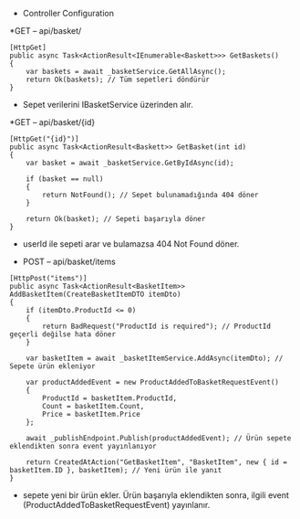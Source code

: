 * Controller Configuration

*GET – api/basket/
```razor
[HttpGet]
public async Task<ActionResult<IEnumerable<Baskett>>> GetBaskets()
{
    var baskets = await _basketService.GetAllAsync();
    return Ok(baskets); // Tüm sepetleri döndürür
}
```
* Sepet verilerini IBasketService üzerinden alır.

*GET – api/basket/{id}
```razor
[HttpGet("{id}")]
public async Task<ActionResult<Baskett>> GetBasket(int id)
{
    var basket = await _basketService.GetByIdAsync(id);

    if (basket == null)
    {
        return NotFound(); // Sepet bulunamadığında 404 döner
    }

    return Ok(basket); // Sepeti başarıyla döner
}
```
* userId ile sepeti arar ve bulamazsa 404 Not Found döner.

* POST – api/basket/items
```razor
[HttpPost("items")]
public async Task<ActionResult<BasketItem>> AddBasketItem(CreateBasketItemDTO itemDto)
{
    if (itemDto.ProductId <= 0)
    {
        return BadRequest("ProductId is required"); // ProductId geçerli değilse hata döner
    }

    var basketItem = await _basketItemService.AddAsync(itemDto); // Sepete ürün ekleniyor

    var productAddedEvent = new ProductAddedToBasketRequestEvent()
    {
        ProductId = basketItem.ProductId,
        Count = basketItem.Count,
        Price = basketItem.Price
    };

    await _publishEndpoint.Publish(productAddedEvent); // Ürün sepete eklendikten sonra event yayınlanıyor

    return CreatedAtAction("GetBasketItem", "BasketItem", new { id = basketItem.ID }, basketItem); // Yeni ürün ile yanıt
}
```
* sepete yeni bir ürün ekler. Ürün başarıyla eklendikten sonra, ilgili event (ProductAddedToBasketRequestEvent) yayınlanır.
